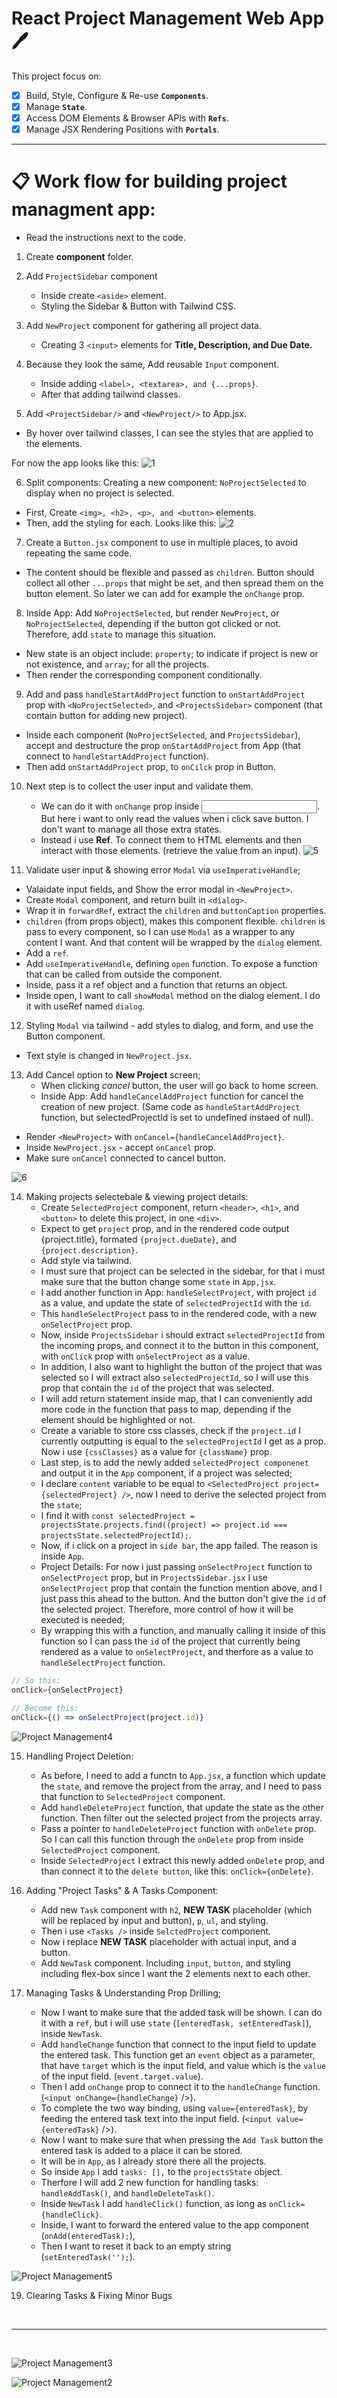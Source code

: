 # React Project Management Web App 🖊
This project focus on: 
- [x] Build, Style, Configure & Re-use **`Components`**.
- [x] Manage **`State`**.
- [x] Access DOM Elements & Browser APIs with **`Refs`**.
- [x] Manage JSX Rendering Positions with **`Portals`**.
---

# 📋 Work flow for building project managment app:
- Read the instructions next to the code.
  
1. Create **component** folder.

2. Add `ProjectSidebar` component
   * Inside create `<aside>` element.
   * Styling the Sidebar & Button with Tailwind CSS.

3. Add `NewProject` component for gathering all project data.
   * Creating 3 `<input>` elements for **Title, Description, and Due Date.**

4. Because they look the same, Add reusable `Input` component.
   * Inside adding `<label>, <textarea>, and {...props}`.
   * After that adding tailwind classes.

5. Add `<ProjectSidebar/>` and `<NewProject/>` to App.jsx.
* By hover over tailwind classes, I can see the styles that are applied to the elements.

For now the app looks like this:
![1](https://github.com/shanibider/React-project-management/assets/72359805/33ace472-9907-42c0-8abd-84dc12fe2589)

6. Split components: Creating a new component: `NoProjectSelected` to display when no project is selected.
  * First, Create `<img>, <h2>, <p>, and <button>` elements.
  * Then, add the styling for each.
Looks like this:
![2](https://github.com/shanibider/React-project-management/assets/72359805/0c4217ac-1059-4bce-b0e4-f695a7a1750c)

7. Create a `Button.jsx` component to use in multiple places, to avoid repeating the same code.
  * The content should be flexible and passed as `children`. Button should collect all other `...props` that might be set, and then spread them on the button element. So later we can add for example the `onChange` prop.

8. Inside App: Add `NoProjectSelected`, but render `NewProject`, or `NoProjectSelected`, depending if the button got clicked or not. Therefore, add `state` to manage this situation.
  * New state is an object include: `property`; to indicate if project is new or not existence, and `array`; for all the projects.
  * Then render the corresponding component conditionally.
    
9. Add and pass `handleStartAddProject` function to `onStartAddProject` prop with `<NoProjectSelected>`, and `<ProjectsSidebar>` component (that contain button for adding new project).
  * Inside each component (`NoProjectSelected`, and `ProjectsSidebar`), accept and destructure the prop `onStartAddProject` from App (that connect to `handleStartAddProject` function).
  * Then add `onStartAddProject` prop, to `onCilck` prop in Button.
    
10. Next step is to collect the user input and validate them.
    * We can do it with `onChange` prop inside <input>. But here i want to only read the values when i click save button. I don't want to manage all those extra states.
    * Instead i use **Ref**. To connect them to HTML elements and then interact with those elements. (retrieve the value from an input).
![5](https://github.com/shanibider/React-project-management/assets/72359805/2866ab87-8f24-460c-a60a-a6955a872179)

11. Validate user input & showing error `Modal` via `useImperativeHandle`;
  * Valaidate input fields, and Show the error modal in `<NewProject>`.
  * Create `Modal` component, and return built in `<dialog>`.
  * Wrap it in `forwardRef`, extract the `children` and `buttonCaption` properties.
  * `children` (from props object), makes this component flexible. `children` is pass to every component, so I can use `Modal` as a wrapper to any content I want. And that content will be wrapped by the `dialog` element.
  * Add a `ref`.
  * Add `useImperativeHandle`, defining `open` function. To expose a function that can be called from outside the component.
  * Inside, pass it a ref object and a function that returns an object.
  * Inside open, I want to call `showModal` method on the dialog element. I do it with useRef named `dialog`.

12. Styling `Modal` via tailwind - add styles to dialog, and form, and use the Button component.
  * Text style is changed in `NewProject.jsx`.

13. Add Cancel option to **New Project** screen;
    * When clicking *cancel* button, the user will go back to home screen.
    * Inside App: Add `handleCancelAddProject` function for cancel the creation of new project. (Same code as `handleStartAddProject` function, but selectedProjectId is set to undefined instaed of null).
   * Render `<NewProject>` with `onCancel={handleCancelAddProject}`.
   * Inside `NewProject.jsx` -  accept `onCancel` prop.
   * Make sure `onCancel` connected to cancel button. 

![6](https://github.com/shanibider/React-project-management/assets/72359805/37215eb0-7f60-4760-8cff-e7a052798c93)


14. Making projects selectebale & viewing project details:
     * Create `SelectedProject` component, return `<header>`, `<h1>`, and `<button>` to delete this project, in one `<div>`.
     * Expect to get `project` prop, and in the rendered code output {project.title}, formated `{project.dueDate}`, and `{project.description}`.
     * Add style via tailwind.
     * I must sure that project can be selected in the sidebar, for that i must make sure that the button change some `state` in `App,jsx`.
     * I add another function in App: `handleSelectProject`, with project `id` as a value, and update the state of `selectedProjectId` with the `id`.
     * This `handleSelectProject` pass to <ProjectsSidebar> in the rendered code, with a new `onSelectProject` prop.
     * Now, inside `ProjectsSidebar` i should extract `selectedProjectId` from the incoming props, and connect it to the button in this component, with `onClick` prop with `onSelectProject` as a value.
     * In addition, I also want to highlight the button of the project that was selected so I will extract also `selectedProjectId`, so I will use this prop that contain the `id` of the project that was selected.
     * I will add return statement inside map, that I can conveniently add more code in the function that pass to map, depending if the element should be highlighted or not.
     * Create a variable to store css classes, check if the `project.id` I currently outputting is equal to the `selectedProjectId` I get as a prop. Now i use `{cssClasses}` as a value for `{className}` prop.
     * Last step, is to add the newly added `selectedProject componenet` and output it in the `App` component, if a project was selected;
     * I declare `content` variable to be equal to `<SelectedProject project={selectedProject} />`, now I need to derive the selected project from the `state`;
     * I find it with ```const selectedProject = projectsState.projects.find((project) => project.id === projectsState.selectedProjectId);```.
     * Now, if i click on a project in `side bar`, the app failed. The reason is inside `App`.
     * Project Details: For now i just passing `onSelectProject` function to `onSelectProject` prop, but in `ProjectsSidebar.jsx` I use `onSelectProject` prop that contain the function mention above, and I just pass this ahead to the button. And the button don't give the `id` of the selected project. Therefore, more control of how it will be executed is needed;
     * By wrapping this with a function, and manually calling it inside of this function so I can pass the `id` of the project that currently being rendered as a value to `onSelectProject`, and therfore as a value to `handleSelectProject` function.
```jsx
// So this:
onClick={onSelectProject}

// Become this:
onClick={() => onSelectProject(project.id)}
```
![Project Management4](https://github.com/shanibider/React-project-management/assets/72359805/24d0724d-31d6-4960-84e9-b8339c015350)
<br>


15. Handling Project Deletion:
    * As before, I need to add a functn to `App.jsx`, a function which update the `state`, and remove the project from the array, and I need to pass that function to `SelectedProject` component.
    * Add `handleDeleteProject` function, that update the state as the other function. Then filter out the selected project from the projects array.
    * Pass a pointer to `handleDeleteProject` function with `onDelete` prop. So I can call this function through the `onDelete` prop from inside `SelectedProject` component.
    * Inside `SelectedProject` I extract this newly added `onDelete` prop, and than connect it to the `delete button`, like this: ```onClick={onDelete}```.


16. Adding "Project Tasks" & A Tasks Component:
    * Add new `Task` component with `h2`, **NEW TASK** placeholder (which will be replaced by input and button), `p`, `ul`, and styling.
    * Then  i use `<Tasks />` inside `SelctedProject` component.
    * Now i replace **NEW TASK** placeholder with actual input, and a button.
    * Add `NewTask` component. Including `input`, `button`, and styling including flex-box since I want the 2 elements next to each other.
   
      
17. Managing Tasks & Understanding Prop Drilling;
    * Now I want to make sure that the added task will be shown. I can do it with a `ref`, but i will use `state` (`[enteredTask, setEnteredTask]`), inside `NewTask`.
    * Add `handleChange` function that connect to the input field to update the entered task. This function get an `event` object as a parameter, that have `target` which is the input field, and value which is the `value` of the input field. (`event.target.value`).
    * Then I add `onChange` prop to connect it to the `handleChange` function. (`<input onChange={handleChange}` />).
    * To complete the two way binding, using `value={enteredTask}`, by feeding the entered task text into the input field. (`<input value={enteredTask}` />).
    * Now I want to make sure that when pressing the `Add Task` button the entered task is added to a place it can be stored.
    * It will be in `App`, as I already store there all the projects.
    * So inside `App` I add `tasks: [],` to the `projectsState` object.
    * Therfore I will add 2 new function for handling tasks: `handleAddTask()`, and `handleDeleteTask()`.
    * Inside `NewTask` I add `handleClick()` function, as long as `onClick={handleClick}`.
    *  Inside, I want to forward the entered value to the app component (`onAdd(enteredTask);`),
    *  Then I want to reset it back to an empty string (`setEnteredTask('');`).
  
   
![Project Management5](https://github.com/shanibider/React-project-management/assets/72359805/099d1eef-faef-4b95-9f9e-ab3d9fc04f60)   
 





19. Clearing Tasks & Fixing Minor Bugs





























<br>

---
<br>

![Project Management3](https://github.com/shanibider/React-project-management/assets/72359805/213d0f3d-fc5b-4ab9-8d55-041ac6c5c841)

![Project Management2](https://github.com/shanibider/React-project-management/assets/72359805/0244802e-6ce3-4e5c-81f0-6dbad51c4cf3)


